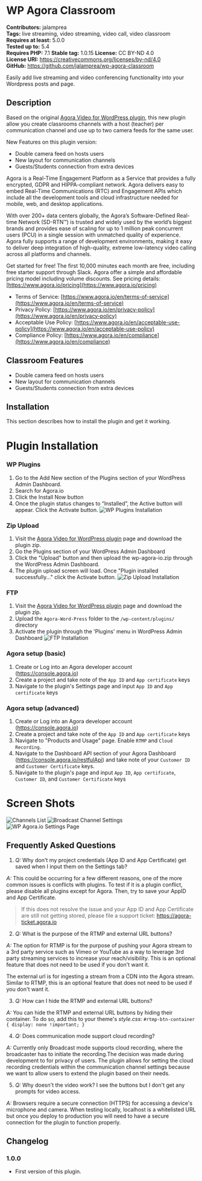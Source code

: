 # WP Agora Classroom #  
**Contributors:** jalamprea  
**Tags:** live streaming, video streaming, video call, video classroom  
**Requires at least:** 5.0.0  
**Tested up to:** 5.4  
**Requires PHP:** 7.1
**Stable tag:** 1.0.15
**License:** CC BY-ND 4.0    
**License URI:** https://creativecommons.org/licenses/by-nd/4.0  
**GitHub:** https://github.com/jalamprea/wp-agora-classroom

Easily add live streaming and video conferencing functionality into your Wordpress posts and page.

## Description ##
Based on the original [Agora Video for WordPress plugin](https://wordpress.org/plugins/wp-agora-io), this new plugin allow you create classrooms channels with a host (teacher) per communication channel and use up to two camera feeds for the same user.

New Features on this plugin version:
-  Double camera feed on hosts users
-  New layout for communication channels
-  Guests/Students connection from extra devices

Agora is a Real-Time Engagement Platform as a Service that provides a fully encrypted, GDPR and HIPPA-compliant network. Agora delivers easy to embed Real-Time Communications (RTC) and Engagement APIs which include all the development tools and cloud infrastructure needed for mobile, web, and desktop applications.

With over 200+ data centers globally, the Agora’s Software-Defined Real-time Network (SD-RTN™) is trusted and  widely used by the world’s biggest brands and provides ease of scaling for up to 1 million peak concurrent users (PCU) in a single session with unmatched quality of experience.  
Agora  fully supports a range of development environments, making it easy to deliver deep integration of high-quality, extreme low-latency video calling across all platforms and channels.

Get started for free! The first 10,000 minutes each month are free, including free starter support through Slack. Agora offer a simple and affordable pricing model including volume discounts. See pricing details: [https://www.agora.io/pricing](https://www.agora.io/pricing)

- Terms of Service: [https://www.agora.io/en/terms-of-service](https://www.agora.io/en/terms-of-service)
- Privacy Policy: [https://www.agora.io/en/privacy-policy](https://www.agora.io/en/privacy-policy)
- Acceptable Use Policy: [https://www.agora.io/en/acceptable-use-policy](https://www.agora.io/en/acceptable-use-policy)
- Compliance Policy: [https://www.agora.io/en/compliance](https://www.agora.io/en/compliance)

## Classroom Features ##
-  Double camera feed on hosts users
-  New layout for communication channels
-  Guests/Students connection from extra devices

## Installation ##
This section describes how to install the plugin and get it working.

# Plugin Installation
### WP Plugins
1.  Go to the Add New section of the Plugins section of your WordPress Admin Dashboard.
2.  Search for Agora.io 
3.  Click the Install Now button 
4.  Once the plugin status changes to “Installed”, the Active button will appear. Click the Activate button.
![WP Plugins Installation](/assets/plugins.gif?raw=true "WP Plugins Installation")

### Zip Upload
1.  Visit the [Agora Video for WordPress plugin](https://wordpress.org/plugins/wp-agora-io/) page and download the plugin zip.
2.  Go the Plugins section of your WordPress Admin Dashboard
3.  Click the "Upload" button and then upload the wp-agora-io.zip through the WordPress Admin Dashboard.
4.  The plugin upload screen will load. Once "Plugin installed successfully..." click the Activate button.
![Zip Upload Installation](/assets/upload.gif?raw=true "Zip Upload Installation")

### FTP
1.  Visit the [Agora Video for WordPress plugin](https://wordpress.org/plugins/wp-agora-io/) page and download the plugin zip.
2.  Upload the `Agora-Word-Press` folder to the `/wp-content/plugins/` directory
3.  Activate the plugin through the 'Plugins' menu in WordPress Admin Dashboard
![FTP Installation](/assets/ftp.gif?raw=true "FTP Installation")

### Agora setup (basic)
1.  Create or Log into an Agora developer account (https://console.agora.io)
2.  Create a project and take note of the `App ID` and `App certificate` keys
3.  Navigate to the plugin's Settings page and input `App ID` and `App certificate` keys

### Agora setup (advanced)
1.  Create or Log into an Agora developer account (https://console.agora.io)
2.  Create a project and take note of the `App ID` and `App certificate` keys
3.  Navigate to "Products and Usage" page. Enable `RTMP` and `Cloud Recording`.
4.  Navigate to the Dashboard API section of your Agora Dashboard (https://console.agora.io/restfulApi) and take note of your `Customer ID` and `Customer Certificate` keys.
5.  Navigate to the plugin's page and input `App ID`, `App certificate`, `Customer ID`, and `Customer Certificate` keys

# Screen Shots
![Channels List](/assets/screenshot-1.png?raw=true "Channels List")
![Broadcast Channel Settings](/assets/screenshot-2.png?raw=true "Broadcast Channel Settings")
![WP Agora.io Settings Page](/assets/screenshot-3.png?raw=true "WP Agora.io Settings Page")

## Frequently Asked Questions ##
1.  *Q:* Why don't my project credentials (App ID and App Certificate) get saved when I input them on the Settings tab? 

  *A:* This could be occurring for a few different reasons, one of the more common issues is conflicts with plugins. To test if it is a plugin conflict, please disable all plugins except for Agora. Then, try to save your AppID and App Certificate. 
  
  > If this does not resolve the issue and your App ID and App Certificate are still not getting stored, please file a support ticket: https://agora-ticket.agora.io

2.  *Q:* What is the purpose of the RTMP and external URL buttons?

  *A:* The option for RTMP is for the purpose of pushing your Agora stream to a 3rd party service such as Vimeo or YouTube as a way to leverage 3rd party streaming services to increase your reach/visibility. This is an optional feature that does not need to be used if you don't want it. 

  The external url is for ingesting a stream from a CDN into the Agora stream. Similar to RTMP, this is an optional feature that does not need to be used if you don't want it. 

3.  *Q:*  How can I hide the RTMP and external URL buttons?

  *A:* You can hide the RTMP and external URL buttons by hiding their container. To do so, add this to your theme's _style.css_:
  ```#rtmp-btn-container { display: none !important; }```

4.  *Q:*  Does communication mode support cloud recording?

  *A:* Currently only Broadcast mode supports cloud recording, where the broadcaster has to initiate the recording.The decision was made during development to for privacy of users. The plugin allows for setting the cloud recording credentials within the communication channel settings because we want to allow users to extend the plugin based on their needs.

5.  *Q:*  Why doesn't the video work? I see the buttons but I don't get any prompts for video access.

  *A:* Browsers require a secure connection (HTTPS) for accessing a device's microphone and camera. When testing locally, localhost is a whitelisted URL but once you deploy to production you will need to have a secure connection for the plugin to function properly.

## Changelog ##

### 1.0.0 ###
* First version of this plugin.